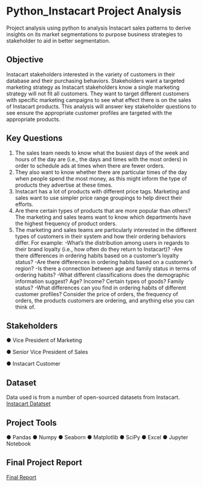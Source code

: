 # Python_Instacart Project Analysis
Project analysis using python  to analysis Instacart sales patterns to derive insights on its market segmentations to purpose business strategies to stakeholder to aid in better segmentation.
## Objective
Instacart stakeholders interested in the variety of customers in their database and their purchasing behaviors. Stakeholders want a targeted marketing strategy as Instacart stakeholders know a single marketing strategy will not fit all customers. They want to target different customers with specific marketing campaigns to see what effect there is on the sales of Instacart products. This analysis will answer key stakeholder questions to see ensure the appropriate customer profiles are targeted with the appropriate products. 
## Key Questions
1) The sales team needs to know what the busiest days of the week and hours of the
day are (i.e., the days and times with the most orders) in order to schedule ads at
times when there are fewer orders.
2) They also want to know whether there are particular times of the day when people
spend the most money, as this might inform the type of products they advertise at
these times.
 3) Instacart has a lot of products with different price tags. Marketing and sales want to
use simpler price range groupings to help direct their efforts.
 4) Are there certain types of products that are more popular than others? The marketing
and sales teams want to know which departments have the highest frequency of
product orders.
5) The marketing and sales teams are particularly interested in the different types of
customers in their system and how their ordering behaviors differ. For example:
     -What’s the distribution among users in regards to their brand loyalty (i.e., how
often do they return to Instacart)?
     -Are there differences in ordering habits based on a customer’s loyalty status?
     -Are there differences in ordering habits based on a customer’s region?
     -Is there a connection between age and family status in terms of ordering
      habits?
     -What different classifications does the demographic information suggest?
      Age? Income? Certain types of goods? Family status?
     -What differences can you find in ordering habits of different customer
      profiles? Consider the price of orders, the frequency of orders, the products
      customers are ordering, and anything else you can think of.
## Stakeholders
● Vice President of Marketing

● Senior Vice President of Sales

● Instacart Customer
## Dataset
Data used is from a number of open-sourced datasets from Instacart.
[Instacart Datatset](https://github.com/user-attachments/files/16486360/customers.csv)
## Project Tools
● Pandas
● Numpy
● Seaborn
● Matplotlib
● SciPy
● Excel
● Jupyter Notebook
## Final Project Report
[Final Report](https://github.com/user-attachments/files/16486379/A4_final_report_Drew_Ballinger.xlsx)





